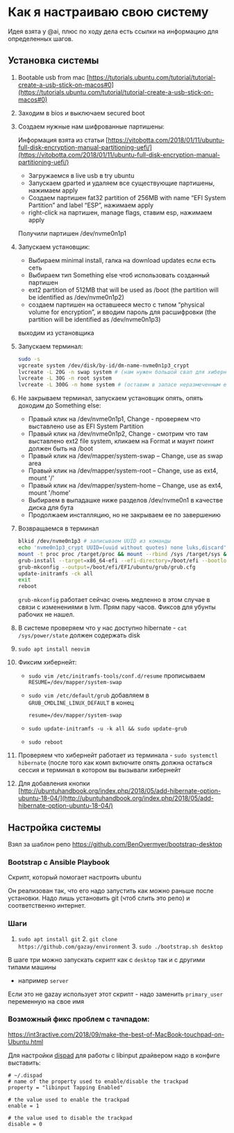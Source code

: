 # Как я настраиваю свою систему

Идея взята у @ai, плюс по ходу дела есть ссылки на информацию для определенных
шагов.

## Установка системы

1. Bootable usb from mac
[https://tutorials.ubuntu.com/tutorial/tutorial-create-a-usb-stick-on-macos#0](https://tutorials.ubuntu.com/tutorial/tutorial-create-a-usb-stick-on-macos#0)

2. Заходим в bios и выключаем secured boot

3. Создаем нужные нам шифрованные партишены:

    Информация взята из статьи
    [https://vitobotta.com/2018/01/11/ubuntu-full-disk-encryption-manual-partitioning-uefi/](https://vitobotta.com/2018/01/11/ubuntu-full-disk-encryption-manual-partitioning-uefi/)

    - Загружаемся в live usb в try ubuntu
    - Запускаем gparted и удаляем все существующие партишены, нажимаем apply
    - Создаем партишен fat32 partition of 256MB with name “EFI System Partition”
      and label “ESP”, нажимаем apply
    - right-click на партишен, manage flags, ставим esp, нажимаем apply

    Получили партишен /dev/nvme0n1p1

4. Запускаем установщик:

    - Выбираем minimal install, галка на download updates если есть сеть
    - Выбираем тип Something else чтоб использовать созданный партишен
    - ext2 partition of 512MB that will be used as /boot (the partition will be
      identified as /dev/nvme0n1p2)
    - создаем партишен на оставшееся место с типом “physical volume for
      encryption”, и вводим пароль для расшифровки (the partition will be
      identified as /dev/nvme0n1p3)

    выходим из установщика

5. Запускаем терминал:

    ```bash
    sudo -s
    vgcreate system /dev/disk/by-id/dm-name-nvme0n1p3_crypt
    lvcreate -L 20G -n swap system # (нам нужен большой свап для хибернейта)
    lvcreate -L 30G -n root system
    lvcreate -L 300G -n home system # (оставим в запасе неразмеченным еще гигов под 100+ чтоб можно было куда угодно его присунуть
    ```

6. Не закрываем терминал, запускаем установщик опять, опять доходим до Something
else:

    - Правый клик на /dev/nvme0n1p1, Change - проверяем что выставлено use as
      EFI System Partition
    - Правый клик на /dev/nvme0n1p2, Change - смотрим что там выставлено ext2
      file system, кликаем на Format и маунт поинт должен быть на /boot
    - Правый клик на /dev/mapper/system-swap – Change, use as swap area
    - Правый клик на /dev/mapper/system-root – Change, use as ext4, mount '/'
    - Правый клик на /dev/mapper/system-home – Change, use as ext4, mount
      '/home'
    - Выбираем в выпадашке ниже разделов /dev/nvme0n1 в качестве диска для бута
    - Продолжаем инсталляцию, но не закрываем ее по завершению

7. Возвращаемся в терминал

    ```bash
    blkid /dev/nvme0n1p3 # записываем UUID из команды
    echo 'nvme0n1p3_crypt UUID=(uuid without quotes) none luks,discard' > /target/etc/crypttab
    mount -t proc proc /target/proc && mount --rbind /sys /target/sys && mount --rbind /dev /target/dev && chroot /target
    grub-install --target=x86_64-efi --efi-directory=/boot/efi --bootloader=ubuntu --boot-directory=/boot/efi/EFI/ubuntu --recheck /dev/nvme0n1
    grub-mkconfig --output=/boot/efi/EFI/ubuntu/grub/grub.cfg
    update-initramfs -ck all
    exit
    reboot
    ```

    `grub-mkconfig` работает сейчас очень медленно в этом случае в связи с
    изменениями в lvm. Прям пару часов. Фиксов для убунты рабочих не нашел.

8. В системе проверяем что у нас доступно hibernate - `cat /sys/power/state`
должен содержать disk

9. `sudo apt install neovim`

10. Фиксим хибернейт:

    - `sudo vim /etc/initramfs-tools/conf.d/resume` прописываем
      `RESUME=/dev/mapper/system-swap`
    - `sudo vim /etc/default/grub` добавляем в `GRUB_CMDLINE_LINUX_DEFAULT` в
      конец

        `resume=/dev/mapper/system-swap`

    - `sudo update-initramfs -u -k all && sudo update-grub`
    - `sudo reboot`

11. Проверяем что хибернейт работает из терминала - `sudo systemctl hibernate`
(после того как комп включите опять должна остаться сессия и терминал в котором
вы вызывали хибернейт

12. Для добавления кнопки
[http://ubuntuhandbook.org/index.php/2018/05/add-hibernate-option-ubuntu-18-04/](http://ubuntuhandbook.org/index.php/2018/05/add-hibernate-option-ubuntu-18-04/)

## Настройка системы

Взял за шаблон репо https://github.com/BenOvermyer/bootstrap-desktop

### Bootstrap с Ansible Playbook

Скрипт, который помогает настроить ubuntu

Он реализован так, что его надо запустить как можно раньше после установки. Надо
лишь установить git (чтоб слить это репо) и соответственно интернет.

### Шаги

1. `sudo apt install git` 2. `git clone https://github.com/gazay/environment` 3.
`sudo ./bootstrap.sh desktop`

В шаге три можно запускать скрипт как с `desktop` так и с другими типами машины
- например `server`

Если это не gazay использует этот скрипт - надо заменить `primary_user`
переменную на свое имя

### Возможный фикс проблем с тачпадом:

https://int3ractive.com/2018/09/make-the-best-of-MacBook-touchpad-on-Ubuntu.html

Для настройки [dispad](https://github.com/BlueDragonX/dispad) для работы с
libinput драйвером надо в конфиге выставить:

```
# ~/.dispad
# name of the property used to enable/disable the trackpad
property = "libinput Tapping Enabled"

# the value used to enable the trackpad
enable = 1

# the value used to disable the trackpad
disable = 0
```
